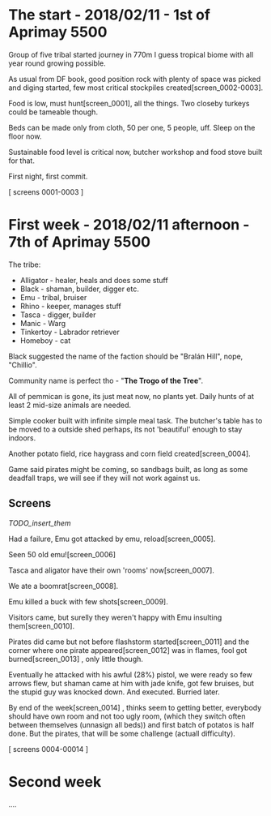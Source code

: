 # The start - 2018/02/11 - 1st of Aprimay 5500

Group of five tribal started journey in 770m I guess tropical biome with all year round growing possible.

As usual from DF book, good position rock with plenty of space was picked and diging started, few most critical stockpiles created[screen_0002-0003].

Food is low, must hunt[screen_0001], all the things. Two closeby turkeys could be tameable though.

Beds can be made only from cloth, 50 per one, 5 people, uff. Sleep on the floor now.

Sustainable food level is critical now, butcher workshop and food stove built for that.

First night, first commit.

[ screens 0001-0003 ]

# First week - 2018/02/11 afternoon - 7th of Aprimay 5500

The tribe:
* Alligator - healer, heals and does some stuff
* Black - shaman, builder, digger etc.
* Emu - tribal, bruiser
* Rhino - keeper, manages stuff
* Tasca - digger, builder
* Manic - Warg
* Tinkertoy - Labrador retriever
* Homeboy - cat

Black suggested the name of the faction should be "Bralán Hill", nope, "Chillio".

Community name is perfect tho - "**The Trogo of the Tree**".

All of pemmican is gone, its just meat now, no plants yet.
Daily hunts of at least 2 mid-size animals are needed.

Simple cooker built with infinite simple meal task.
The butcher's table has to be moved to a outside shed perhaps, its not 'beautiful' enough to stay indoors.

Another potato field, rice haygrass and corn field created[screen_0004].

Game said pirates might be coming, so sandbags built, as long as some deadfall traps, we will see if they will not work against us.

## Screens
_TODO_insert_them_

Had a failure, Emu got attacked by emu, reload[screen_0005].

Seen 50 old emu![screen_0006]

Tasca and aligator have their own 'rooms' now[screen_0007].

We ate a boomrat[screen_0008].

Emu killed a buck with few shots[screen_0009].

Visitors came, but surelly they weren't happy with Emu insulting them[screen_0010].

Pirates did came but not before flashstorm started[screen_0011] and the corner where one pirate appeared[screen_0012]  was in flames, fool got burned[screen_0013] , only little though.

Eventually he attacked with his awful (28%) pistol, we were ready so few arrows flew, but shaman came at him with jade knife, got few bruises, but the stupid guy was knocked down.
And executed. Burried later.

By end of the week[screen_0014] , thinks seem to getting better, everybody should have own room and not too ugly room, (which they switch often between themselves (unnasign all beds)) and first batch of potatos is half done.
But the pirates, that will be some challenge (actuall difficulty).

[ screens 0004-00014 ]

# Second week

....
